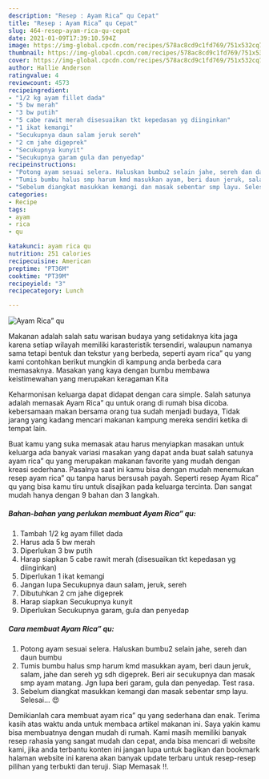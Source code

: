 ```yaml
---
description: "Resep : Ayam Rica” qu Cepat"
title: "Resep : Ayam Rica” qu Cepat"
slug: 464-resep-ayam-rica-qu-cepat
date: 2021-01-09T17:39:10.594Z
image: https://img-global.cpcdn.com/recipes/578ac8cd9c1fd769/751x532cq70/ayam-rica-qu-foto-resep-utama.jpg
thumbnail: https://img-global.cpcdn.com/recipes/578ac8cd9c1fd769/751x532cq70/ayam-rica-qu-foto-resep-utama.jpg
cover: https://img-global.cpcdn.com/recipes/578ac8cd9c1fd769/751x532cq70/ayam-rica-qu-foto-resep-utama.jpg
author: Hallie Anderson
ratingvalue: 4
reviewcount: 4573
recipeingredient:
- "1/2 kg ayam fillet dada"
- "5 bw merah"
- "3 bw putih"
- "5 cabe rawit merah disesuaikan tkt kepedasan yg diinginkan"
- "1 ikat kemangi"
- "Secukupnya daun salam jeruk sereh"
- "2 cm jahe digeprek"
- "Secukupnya kunyit"
- "Secukupnya garam gula dan penyedap"
recipeinstructions:
- "Potong ayam sesuai selera. Haluskan bumbu2 selain jahe, sereh dan daun bumbu"
- "Tumis bumbu halus smp harum kmd masukkan ayam, beri daun jeruk, salam, jahe dan sereh yg sdh digeprek. Beri air secukupnya dan masak smp ayam matang. Jgn lupa beri garam, gula dan penyedap. Test rasa."
- "Sebelum diangkat masukkan kemangi dan masak sebentar smp layu. Selesai... 😍"
categories:
- Recipe
tags:
- ayam
- rica
- qu

katakunci: ayam rica qu 
nutrition: 251 calories
recipecuisine: American
preptime: "PT36M"
cooktime: "PT39M"
recipeyield: "3"
recipecategory: Lunch

---
```



![Ayam Rica” qu](https://img-global.cpcdn.com/recipes/578ac8cd9c1fd769/751x532cq70/ayam-rica-qu-foto-resep-utama.jpg)

Makanan adalah salah satu warisan budaya yang setidaknya kita jaga karena setiap wilayah memiliki karasteristik tersendiri, walaupun namanya sama tetapi bentuk dan tekstur yang berbeda, seperti ayam rica” qu yang kami contohkan berikut mungkin di kampung anda berbeda cara memasaknya. Masakan yang kaya dengan bumbu membawa keistimewahan yang merupakan keragaman Kita

Keharmonisan keluarga dapat didapat dengan cara simple. Salah satunya adalah memasak Ayam Rica” qu untuk orang di rumah bisa dicoba. kebersamaan makan bersama orang tua sudah menjadi budaya, Tidak jarang yang kadang mencari makanan kampung mereka sendiri ketika di tempat lain.



Buat kamu yang suka memasak atau harus menyiapkan masakan untuk keluarga ada banyak variasi masakan yang dapat anda buat salah satunya ayam rica” qu yang merupakan makanan favorite yang mudah dengan kreasi sederhana. Pasalnya saat ini kamu bisa dengan mudah menemukan resep ayam rica” qu tanpa harus bersusah payah.
Seperti resep Ayam Rica” qu yang bisa kamu tiru untuk disajikan pada keluarga tercinta. Dan sangat mudah hanya dengan 9 bahan dan 3 langkah.


<!--inarticleads1-->

##### Bahan-bahan yang perlukan membuat Ayam Rica” qu:

1. Tambah 1/2 kg ayam fillet dada
1. Harus ada 5 bw merah
1. Diperlukan 3 bw putih
1. Harap siapkan 5 cabe rawit merah (disesuaikan tkt kepedasan yg diinginkan)
1. Diperlukan 1 ikat kemangi
1. Jangan lupa Secukupnya daun salam, jeruk, sereh
1. Dibutuhkan 2 cm jahe digeprek
1. Harap siapkan Secukupnya kunyit
1. Diperlukan Secukupnya garam, gula dan penyedap




<!--inarticleads2-->

##### Cara membuat  Ayam Rica” qu:

1. Potong ayam sesuai selera. Haluskan bumbu2 selain jahe, sereh dan daun bumbu
1. Tumis bumbu halus smp harum kmd masukkan ayam, beri daun jeruk, salam, jahe dan sereh yg sdh digeprek. Beri air secukupnya dan masak smp ayam matang. Jgn lupa beri garam, gula dan penyedap. Test rasa.
1. Sebelum diangkat masukkan kemangi dan masak sebentar smp layu. Selesai... 😍




Demikianlah cara membuat ayam rica” qu yang sederhana dan enak. Terima kasih atas waktu anda untuk membaca artikel makanan ini. Saya yakin kamu bisa membuatnya dengan mudah di rumah. Kami masih memiliki banyak resep rahasia yang sangat mudah dan cepat, anda bisa mencari di website kami, jika anda terbantu konten ini jangan lupa untuk bagikan dan bookmark halaman website ini karena akan banyak update terbaru untuk resep-resep pilihan yang terbukti dan teruji. Siap Memasak !!. 
